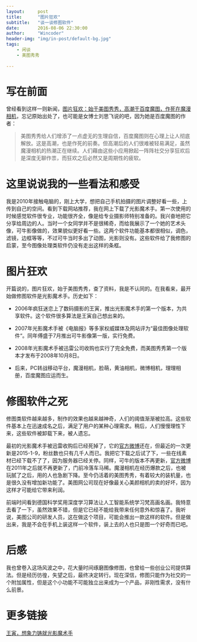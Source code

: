 ```yaml
---
layout:     post
title:      "图片狂欢"
subtitle:   "谈一谈修图软件"
date:       2016-08-06 22:30:00
author:     "Wincoder"
header-img: "img/in-post/default-bg.jpg"
tags:
    - 闲谈
    - 美图秀秀
     
---
```



# 写在前面

曾经看到这样一则新闻，[图片狂欢：始于美图秀秀，高潮于百度魔图，作死在魔漫相机](http://www.tmtpost.com/75647.html)，忘记原始出处了，也可能是女博士刘思飞说的吧，因为她是百度魔图的作者：

> 美图秀秀给人们增添了一点虚无的生理自信，百度魔图则在心理上让人彻底解放。这是高潮，也是作死的前奏。但高潮后的人们很难被轻易满足，虽然魔漫相机的热潮正在继续。人们藉由这些小应用掀起一阵阵社交分享狂欢后是深度无聊作祟，而狂欢之后必然又是周期性的疲软。

# 这里说说我的一些看法和感受
我是2010年接触电脑的，刚上大学，想把自己手机拍摄的图片调整好看一些，上传到自己的空间。看到下载网站推荐，我在网上下载了光影魔术手。第一次使用的时候感觉软件很专业，功能很齐全，像是给专业摄影师特别准备的。我兴奋地把它分享给周边的人。当时一个女同学并不是很稀奇，而给我展示了一个她的艺术头像，可牛影像做的，效果貌似更好看一些。这两个软件功能基本都很相似，调色，滤镜，边框等等，不过可牛当时多出了动图，光影则没有。这些软件给了我修图的启蒙，至今图像处理类软件仍没有走出这样的条框。

# 图片狂欢
开篇说的，图片狂欢，始于美图秀秀，查了资料，我是不认同的。在我看来，最开始做修图软件是光影魔术手。历史如下：

 - 2006年疯狂迷恋上了数码摄影的王寅，推出光影魔术手的第一个版本，为共享软件。这个软件很多算法是王寅自己想出来的。

 - 2007年光影魔术手被《电脑报》等多家权威媒体及网站评为“最佳图像处理软件“。同年傅盛于7月推出可牛影像第一版，实行免费。
 - 2008年光影魔术手被迅雷公司收购也实行了完全免费，而美图秀秀第一个版本才发布于2008年10月8日。

 - 后来，PC转战移动平台，魔漫相机，脸萌，黄油相机，微博相机，理理相册，百度魔图应运而生。

# 修图软件之死
修图类软件越来越多，制作的效果也越来越神奇，人们的阈值渐渐被拉高。这些软件基本上在迅速成名之后，满足了用户的某种心理需求。稍后，人们慢慢理性下来，这些软件被卸载下来，被人遗忘。

最初的光影魔术手被迅雷收购后已经死掉了，它的[官方微博](http://weibo.com/neoimagingthunder)还在，但最近的一次更新是2015-1-9，粉丝数也只有几千人而已。我把它下载之后试了下，一些在线素材已经下载不了了，因为服务器已经关停。同样，可牛的版本不再更新，[官方微博](http://weibo.com/conew?refer_flag=1001030101_&is_hot=1)在2011年之后就不再更新了，门前冷落车马稀。魔漫相机在经历爆款之后，也被玩腻了之后，用的人也急剧下降。至今仍活着的美图秀秀，有着较大的装机量，也是很久没有增加新功能了。美图网公司现在好像最关心美颜相机的卖的好坏，因为这样才可能给它带来利润。

前端时间看到德国科学奖用深度学习算法让人工智能系统学习梵高画名画。我特意去看了一下，虽然效果不错，但是它已经不能给我带来任何意外和惊喜了。我听说，美图公司的研发人员，这在做这个项目，可能会推出一款这样的软件。但是做出来，我是不会在手机上装这样一个软件，装上去的人也只是图一个好奇而已吧。

# 后感
我也曾卷入这场风波之中，花大量时间琢磨图像修图，也曾给一些创业公司提供算法。但是经历彷徨，失望之后，最终决定转行。现在深信，修图只能作为社交的一个附加属性，但是这个小功能不可能独立出来成为一个产品，非刚性需求，没有什么前景。


# 更多链接
 [王寅，想象力铸就光影魔术手](http://www.it8g.com/RenWu/200902/12817.htm)
